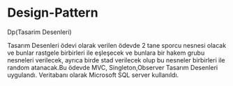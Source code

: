 # Design-Pattern
Dp(Tasarim Desenleri)

Tasarım Desenleri ödevi olarak verilen ödevde 2 tane sporcu nesnesi olacak ve bunlar rastgele birbirleri ile eşleşecek ve bunlara bir hakem grubu
nesneleri verilecek, ayrıca birde stad verilecek olup bu nesneler birbirleri ile random atanacak.Bu ödevde MVC, Singleton,Observer Tasarım Desenleri uygulandı.
Veritabanı olarak Microsoft SQL server kullanıldı.
